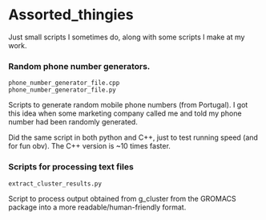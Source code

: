 # Assorted_thingies
Just small scripts I sometimes do, along with some scripts I make at my work.

### Random phone number generators.
 	phone_number_generator_file.cpp 
	phone_number_generator_file.py

Scripts to generate random mobile phone numbers (from Portugal).
I got this idea when some marketing company called me and told my phone number had been randomly generated.

Did the same script in both python and C++, just to test running speed (and for fun obv). The C++ version is ~10 times faster.

### Scripts for processing text files

	extract_cluster_results.py

Script to process output obtained from g_cluster from the GROMACS package into a more readable/human-friendly format.
